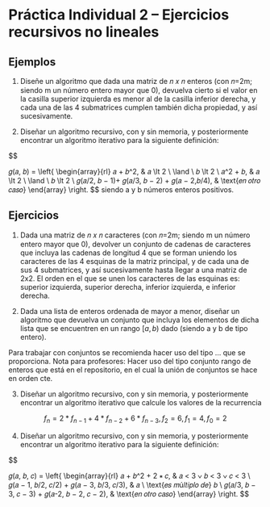 
# Práctica Individual 2 – Ejercicios recursivos no lineales

## Ejemplos

1. Diseñe un algoritmo que dada una matriz de 𝑛 𝑥 𝑛 enteros (con 𝑛=2m; siendo m un
número entero mayor que 0), devuelva cierto si el valor en la casilla superior izquierda es
menor al de la casilla inferior derecha, y cada una de las 4 submatrices cumplen también
dicha propiedad, y así sucesivamente.

2. Diseñar un algoritmo recursivo, con y sin memoria, y posteriormente encontrar un
algoritmo iterativo para la siguiente definición:

$$

𝑔(𝑎, 𝑏) = 
\left\{
 \begin{array}{rl}
𝑎 + 𝑏^2, & 𝑎 \lt  2  \ \land \ 𝑏 \lt 2 \\
𝑎^2 + 𝑏, & 𝑎 \lt 2 \ \land \ 𝑏 \lt 2 \\
𝑔(𝑎/2, 𝑏 − 1)+ 𝑔(𝑎/3, 𝑏 − 2) + 𝑔(𝑎 − 2,𝑏/4), & \text{𝑒𝑛 𝑜𝑡𝑟𝑜 𝑐𝑎𝑠𝑜}
\end{array}
\right.
$$
siendo a y b números enteros positivos.

## Ejercicios

1. Dada una matriz de 𝑛 𝑥 𝑛 caracteres (con 𝑛=2m; siendo m un número entero mayor que
0), devolver un conjunto de cadenas de caracteres que incluya las cadenas de longitud 4
que se forman uniendo los caracteres de las 4 esquinas de la matriz principal, y de cada
una de sus 4 submatrices, y así sucesivamente hasta llegar a una matriz de 2x2. El orden
en el que se unen los caracteres de las esquinas es: superior izquierda, superior derecha,
inferior izquierda, e inferior derecha.

2. Dada una lista de enteros ordenada de mayor a menor, diseñar un algoritmo que
devuelva un conjunto que incluya los elementos de dicha lista que se encuentren en un
rango $[a, b)$ dado (siendo a y b de tipo entero). 

Para trabajar con conjuntos se recomienda hacer uso del tipo … que se proporciona.
Nota para profesores: Hacer uso del tipo conjunto rango de enteros que está en el
repositorio, en el cual la unión de conjuntos se hace en orden cte.

3. Diseñar un algoritmo recursivo, con y sin memoria, y posteriormente encontrar un
algoritmo iterativo que calcule los valores de la recurrencia 

$$f_n = 2*f_{n−1} + 4*f_{n−2} + 6*f_{n−3},f_2 = 6, f_1 = 4, f_0 = 2$$

4. Diseñar un algoritmo recursivo, con y sin memoria, y posteriormente encontrar un
algoritmo iterativo para la siguiente definición:

$$

𝑔(𝑎, 𝑏, 𝑐) =
\left\{
 \begin{array}{rl}
𝑎 + 𝑏^2 + 2 ∗ 𝑐, & 𝑎 < 3 ∨ 𝑏 < 3 ∨ 𝑐 < 3 \\
𝑔(𝑎 − 1, 𝑏/2, 𝑐/2) + 𝑔(𝑎 − 3, 𝑏/3, 𝑐/3), & 𝑎 \ \text{𝑒𝑠 𝑚ú𝑙𝑡𝑖𝑝𝑙𝑜 𝑑𝑒} 𝑏 \\
𝑔(𝑎/3, 𝑏 − 3, 𝑐 − 3) + 𝑔(𝑎-2, 𝑏 − 2, 𝑐 − 2), & \text{𝑒𝑛 𝑜𝑡𝑟𝑜 𝑐𝑎𝑠𝑜}
\end{array}
\right.
$$